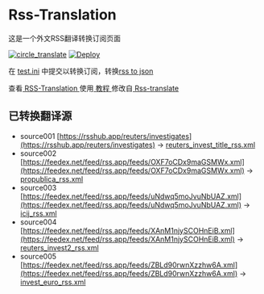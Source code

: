 # Rss-Translation

这是一个外文RSS翻译转换订阅页面 

[![circle_translate](https://github.com/maomao52/Rss-Translation/actions/workflows/circle_translate.yml/badge.svg)](https://github.com/maomao52/Rss-Translation/actions/workflows/circle_translate.yml)
[![Deploy](https://github.com/maomao52/Rss-Translation/actions/workflows/jekyll-gh-pages.yml/badge.svg)](https://github.com/maomao52/Rss-Translation/actions/workflows/jekyll-gh-pages.yml)

在 [test.ini](https://github.com/maomao52/Rss-Translation/blob/main/test.ini) 中提交以转换订阅，转换[rss to json](https://rss2json.com/)

查看[ RSS-Translation ](https://maomao52.github.io/RSS-Translation)使用[ 教程 ](https://www.tjsky.net/tutorial/644)修改自[ Rss-translate ](https://github.com/rcy1314/Rss-Translation/)

## 已转换翻译源

 - source001 [https://rsshub.app/reuters/investigates](https://rsshub.app/reuters/investigates) -> [reuters_invest_title_rss.xml](rss/reuters_invest_title_rss.xml)
 - source002 [https://feedex.net/feed/rss.app/feeds/OXF7oCDx9maGSMWx.xml](https://feedex.net/feed/rss.app/feeds/OXF7oCDx9maGSMWx.xml) -> [propublica_rss.xml](rss/propublica_rss.xml)
 - source003 [https://feedex.net/feed/rss.app/feeds/uNdwq5moJvuNbUAZ.xml](https://feedex.net/feed/rss.app/feeds/uNdwq5moJvuNbUAZ.xml) -> [icij_rss.xml](rss/icij_rss.xml)
 - source004 [https://feedex.net/feed/rss.app/feeds/XAnM1njySCOHnEiB.xml](https://feedex.net/feed/rss.app/feeds/XAnM1njySCOHnEiB.xml) -> [reuters_invest2_rss.xml](rss/reuters_invest2_rss.xml)
 - source005 [https://feedex.net/feed/rss.app/feeds/ZBLd90rwnXzzhw6A.xml](https://feedex.net/feed/rss.app/feeds/ZBLd90rwnXzzhw6A.xml) -> [invest_euro_rss.xml](rss/invest_euro_rss.xml)
